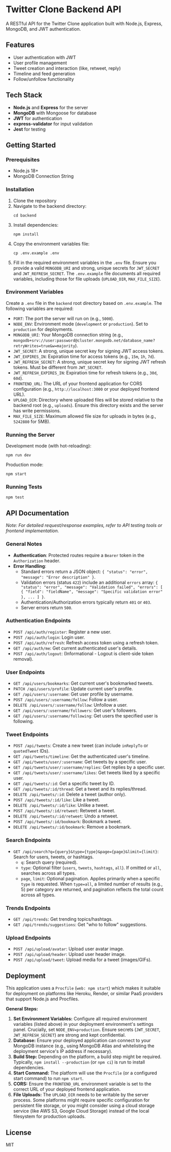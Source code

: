 # Twitter Clone Backend API

A RESTful API for the Twitter Clone application built with Node.js, Express, MongoDB, and JWT authentication.

## Features

-   User authentication with JWT
-   User profile management
-   Tweet creation and interaction (like, retweet, reply)
-   Timeline and feed generation
-   Follow/unfollow functionality

## Tech Stack

-   **Node.js** and **Express** for the server
-   **MongoDB** with Mongoose for database
-   **JWT** for authentication
-   **express-validator** for input validation
-   **Jest** for testing

## Getting Started

### Prerequisites

-   Node.js 18+
-   MongoDB Connection String

### Installation

1. Clone the repository
2. Navigate to the backend directory:
    ```
    cd backend
    ```
3. Install dependencies:
    ```
    npm install
    ```
4. Copy the environment variables file:
    ```
    cp .env.example .env
    ```
5. Fill in the required environment variables in the `.env` file. Ensure you provide a valid `MONGODB_URI` and strong, unique secrets for `JWT_SECRET` and `JWT_REFRESH_SECRET`. The `.env.example` file documents all required variables, including those for file uploads (`UPLOAD_DIR`, `MAX_FILE_SIZE`).

### Environment Variables

Create a `.env` file in the `backend` root directory based on `.env.example`. The following variables are required:

-   `PORT`: The port the server will run on (e.g., `5000`).
-   `NODE_ENV`: Environment mode (`development` or `production`). Set to `production` for deployments.
-   `MONGODB_URI`: Your MongoDB connection string (e.g., `mongodb+srv://user:password@cluster.mongodb.net/database_name?retryWrites=true&w=majority`).
-   `JWT_SECRET`: A strong, unique secret key for signing JWT access tokens.
-   `JWT_EXPIRES_IN`: Expiration time for access tokens (e.g., `15m`, `1h`, `7d`).
-   `JWT_REFRESH_SECRET`: A strong, unique secret key for signing JWT refresh tokens. Must be different from `JWT_SECRET`.
-   `JWT_REFRESH_EXPIRES_IN`: Expiration time for refresh tokens (e.g., `30d`, `60d`).
-   `FRONTEND_URL`: The URL of your frontend application for CORS configuration (e.g., `http://localhost:3000` or your deployed frontend URL).
-   `UPLOAD_DIR`: Directory where uploaded files will be stored relative to the backend root (e.g., `uploads`). Ensure this directory exists and the server has write permissions.
-   `MAX_FILE_SIZE`: Maximum allowed file size for uploads in bytes (e.g., `5242880` for 5MB).

### Running the Server

Development mode (with hot-reloading):

```
npm run dev
```

Production mode:

```
npm start
```

### Running Tests

```
npm test
```

## API Documentation

_Note: For detailed request/response examples, refer to API testing tools or frontend implementation._

### General Notes

-   **Authentication**: Protected routes require a `Bearer` token in the `Authorization` header.
-   **Error Handling**:
    -   Standard errors return a JSON object: `{ "status": "error", "message": "Error description" }`.
    -   Validation errors (status `422`) include an additional `errors` array: `{ "status": "error", "message": "Validation failed", "errors": [ { "field": "fieldName", "message": "Specific validation error" }, ... ] }`.
    -   Authentication/Authorization errors typically return `401` or `403`.
    -   Server errors return `500`.

### Authentication Endpoints

-   `POST /api/auth/register`: Register a new user.
-   `POST /api/auth/login`: Login user.
-   `POST /api/auth/refresh`: Refresh access token using a refresh token.
-   `GET /api/auth/me`: Get current authenticated user's details.
-   `POST /api/auth/logout`: (Informational - Logout is client-side token removal).

### User Endpoints

-   `GET /api/users/bookmarks`: Get current user's bookmarked tweets.
-   `PATCH /api/users/profile`: Update current user's profile.
-   `GET /api/users/:username`: Get user profile by username.
-   `POST /api/users/:username/follow`: Follow a user.
-   `DELETE /api/users/:username/follow`: Unfollow a user.
-   `GET /api/users/:username/followers`: Get user's followers.
-   `GET /api/users/:username/following`: Get users the specified user is following.

### Tweet Endpoints

-   `POST /api/tweets`: Create a new tweet (can include `inReplyTo` or `quotedTweet` IDs).
-   `GET /api/tweets/timeline`: Get the authenticated user's timeline.
-   `GET /api/tweets/user/:username`: Get tweets by a specific user.
-   `GET /api/tweets/user/:username/replies`: Get replies by a specific user.
-   `GET /api/tweets/user/:username/likes`: Get tweets liked by a specific user.
-   `GET /api/tweets/:id`: Get a specific tweet by ID.
-   `GET /api/tweets/:id/thread`: Get a tweet and its replies/thread.
-   `DELETE /api/tweets/:id`: Delete a tweet (author only).
-   `POST /api/tweets/:id/like`: Like a tweet.
-   `DELETE /api/tweets/:id/like`: Unlike a tweet.
-   `POST /api/tweets/:id/retweet`: Retweet a tweet.
-   `DELETE /api/tweets/:id/retweet`: Undo a retweet.
-   `POST /api/tweets/:id/bookmark`: Bookmark a tweet.
-   `DELETE /api/tweets/:id/bookmark`: Remove a bookmark.

### Search Endpoints

-   `GET /api/search?q={query}&type={type}&page={page}&limit={limit}`: Search for users, tweets, or hashtags.
    -   `q`: Search query (required).
    -   `type`: Optional filter (`users`, `tweets`, `hashtags`, `all`). If omitted or `all`, searches across all types.
    -   `page`, `limit`: Optional pagination. Applies primarily when a specific `type` is requested. When `type=all`, a limited number of results (e.g., 5) per category are returned, and pagination reflects the total count across all types.

### Trends Endpoints

-   `GET /api/trends`: Get trending topics/hashtags.
-   `GET /api/trends/suggestions`: Get "who to follow" suggestions.

### Upload Endpoints

-   `POST /api/upload/avatar`: Upload user avatar image.
-   `POST /api/upload/header`: Upload user header image.
-   `POST /api/upload/tweet`: Upload media for a tweet (images/GIFs).

## Deployment

This application uses a `Procfile` (`web: npm start`) which makes it suitable for deployment on platforms like Heroku, Render, or similar PaaS providers that support Node.js and Procfiles.

**General Steps:**

1.  **Set Environment Variables:** Configure all required environment variables (listed above) in your deployment environment's settings panel. Crucially, set `NODE_ENV=production`. Ensure secrets (`JWT_SECRET`, `JWT_REFRESH_SECRET`) are strong and kept confidential.
2.  **Database:** Ensure your deployed application can connect to your MongoDB instance (e.g., using MongoDB Atlas and whitelisting the deployment service's IP address if necessary).
3.  **Build Step:** Depending on the platform, a build step might be required. Typically, `npm install --production` (or `npm ci`) is run to install dependencies.
4.  **Start Command:** The platform will use the `Procfile` (or a configured start command) to run `npm start`.
5.  **CORS:** Ensure the `FRONTEND_URL` environment variable is set to the correct URL of your deployed frontend application.
6.  **File Uploads:** The `UPLOAD_DIR` needs to be writable by the server process. Some platforms might require specific configuration for persistent file storage, or you might consider using a cloud storage service (like AWS S3, Google Cloud Storage) instead of the local filesystem for production uploads.

## License

MIT
